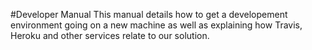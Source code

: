 #Developer Manual
This manual details how to get a developement environment going on a new machine as well as explaining how Travis, Heroku and other services relate to our solution.